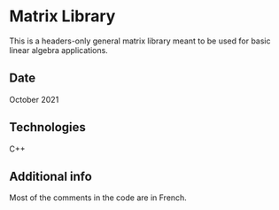 # Matrix Library

This is a headers-only general matrix library meant to be used for basic linear algebra applications.

## Date

October 2021

## Technologies

C++

## Additional info

Most of the comments in the code are in French.